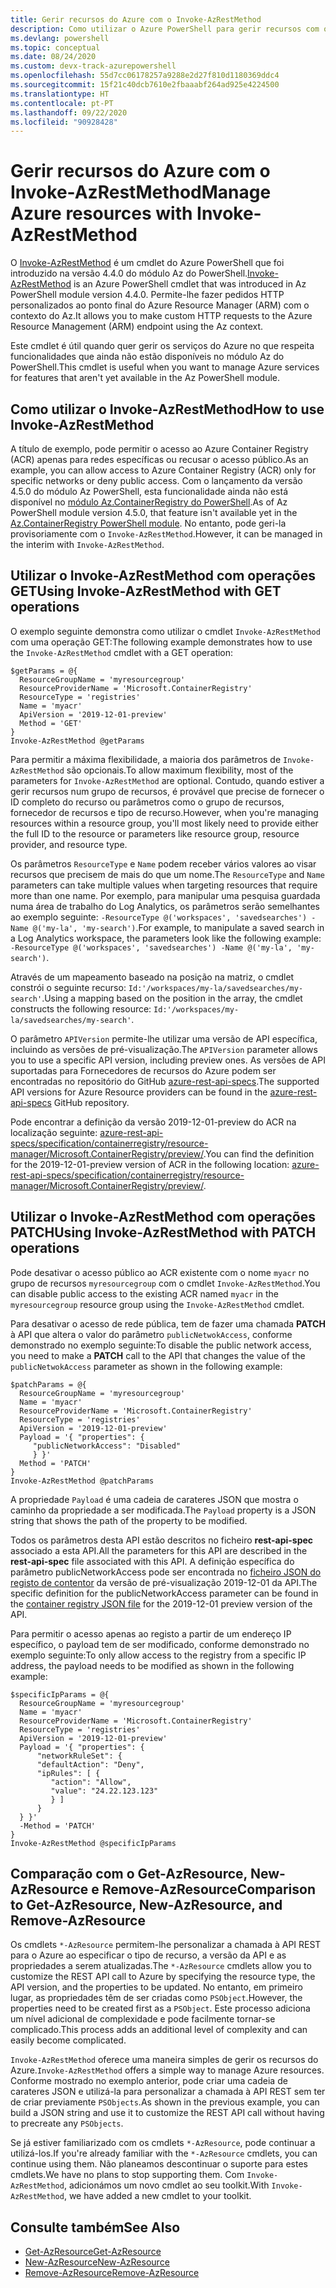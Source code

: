 ```yaml
---
title: Gerir recursos do Azure com o Invoke-AzRestMethod
description: Como utilizar o Azure PowerShell para gerir recursos com o cmdlet Invoke-AzRestMethod.
ms.devlang: powershell
ms.topic: conceptual
ms.date: 08/24/2020
ms.custom: devx-track-azurepowershell
ms.openlocfilehash: 55d7cc06178257a9288e2d27f810d1180369ddc4
ms.sourcegitcommit: 15f21c40dcb7610e2fbaaabf264ad925e4224500
ms.translationtype: HT
ms.contentlocale: pt-PT
ms.lasthandoff: 09/22/2020
ms.locfileid: "90928428"
---
```

# <a name="manage-azure-resources-with-invoke-azrestmethod"></a><span data-ttu-id="e7de9-103">Gerir recursos do Azure com o Invoke-AzRestMethod</span><span class="sxs-lookup"><span data-stu-id="e7de9-103">Manage Azure resources with Invoke-AzRestMethod</span></span>

<span data-ttu-id="e7de9-104">O [Invoke-AzRestMethod](/powershell/module/az.accounts/invoke-azrestmethod) é um cmdlet do Azure PowerShell que foi introduzido na versão 4.4.0 do módulo Az do PowerShell.</span><span class="sxs-lookup"><span data-stu-id="e7de9-104">[Invoke-AzRestMethod](/powershell/module/az.accounts/invoke-azrestmethod) is an Azure PowerShell cmdlet that was introduced in Az PowerShell module version 4.4.0.</span></span> <span data-ttu-id="e7de9-105">Permite-lhe fazer pedidos HTTP personalizados ao ponto final do Azure Resource Manager (ARM) com o contexto do Az.</span><span class="sxs-lookup"><span data-stu-id="e7de9-105">It allows you to make custom HTTP requests to the Azure Resource Management (ARM) endpoint using the Az context.</span></span>

<span data-ttu-id="e7de9-106">Este cmdlet é útil quando quer gerir os serviços do Azure no que respeita funcionalidades que ainda não estão disponíveis no módulo Az do PowerShell.</span><span class="sxs-lookup"><span data-stu-id="e7de9-106">This cmdlet is useful when you want to manage Azure services for features that aren't yet available in the Az PowerShell module.</span></span>

## <a name="how-to-use-invoke-azrestmethod"></a><span data-ttu-id="e7de9-107">Como utilizar o Invoke-AzRestMethod</span><span class="sxs-lookup"><span data-stu-id="e7de9-107">How to use Invoke-AzRestMethod</span></span>

<span data-ttu-id="e7de9-108">A título de exemplo, pode permitir o acesso ao Azure Container Registry (ACR) apenas para redes específicas ou recusar o acesso público.</span><span class="sxs-lookup"><span data-stu-id="e7de9-108">As an example, you can allow access to Azure Container Registry (ACR) only for specific networks or deny public access.</span></span> <span data-ttu-id="e7de9-109">Com o lançamento da versão 4.5.0 do módulo Az PowerShell, esta funcionalidade ainda não está disponível no [módulo Az.ContainerRegistry do PowerShell](/powershell/module/Az.ContainerRegistry/).</span><span class="sxs-lookup"><span data-stu-id="e7de9-109">As of Az PowerShell module version 4.5.0, that feature isn't available yet in the [Az.ContainerRegistry PowerShell module](/powershell/module/Az.ContainerRegistry/).</span></span> <span data-ttu-id="e7de9-110">No entanto, pode geri-la provisoriamente com o `Invoke-AzRestMethod`.</span><span class="sxs-lookup"><span data-stu-id="e7de9-110">However, it can be managed in the interim with `Invoke-AzRestMethod`.</span></span>

## <a name="using-invoke-azrestmethod-with-get-operations"></a><span data-ttu-id="e7de9-111">Utilizar o Invoke-AzRestMethod com operações GET</span><span class="sxs-lookup"><span data-stu-id="e7de9-111">Using Invoke-AzRestMethod with GET operations</span></span>

<span data-ttu-id="e7de9-112">O exemplo seguinte demonstra como utilizar o cmdlet `Invoke-AzRestMethod` com uma operação GET:</span><span class="sxs-lookup"><span data-stu-id="e7de9-112">The following example demonstrates how to use the `Invoke-AzRestMethod` cmdlet with a GET operation:</span></span>

```azurepowershell-interactive
$getParams = @{
  ResourceGroupName = 'myresourcegroup'
  ResourceProviderName = 'Microsoft.ContainerRegistry'
  ResourceType = 'registries'
  Name = 'myacr'
  ApiVersion = '2019-12-01-preview'
  Method = 'GET'
}
Invoke-AzRestMethod @getParams
```

<span data-ttu-id="e7de9-113">Para permitir a máxima flexibilidade, a maioria dos parâmetros de `Invoke-AzRestMethod` são opcionais.</span><span class="sxs-lookup"><span data-stu-id="e7de9-113">To allow maximum flexibility, most of the parameters for `Invoke-AzRestMethod` are optional.</span></span>
<span data-ttu-id="e7de9-114">Contudo, quando estiver a gerir recursos num grupo de recursos, é provável que precise de fornecer o ID completo do recurso ou parâmetros como o grupo de recursos, fornecedor de recursos e tipo de recurso.</span><span class="sxs-lookup"><span data-stu-id="e7de9-114">However, when you're managing resources within a resource group, you'll most likely need to provide either the full ID to the resource or parameters like resource group, resource provider, and resource type.</span></span>

<span data-ttu-id="e7de9-115">Os parâmetros `ResourceType` e `Name` podem receber vários valores ao visar recursos que precisem de mais do que um nome.</span><span class="sxs-lookup"><span data-stu-id="e7de9-115">The `ResourceType` and `Name` parameters can take multiple values when targeting resources that require more than one name.</span></span> <span data-ttu-id="e7de9-116">Por exemplo, para manipular uma pesquisa guardada numa área de trabalho do Log Analytics, os parâmetros serão semelhantes ao exemplo seguinte: `-ResourceType @('workspaces', 'savedsearches') -Name @('my-la', 'my-search')`.</span><span class="sxs-lookup"><span data-stu-id="e7de9-116">For example, to manipulate a saved search in a Log Analytics workspace, the parameters look like the following example: `-ResourceType @('workspaces', 'savedsearches') -Name @('my-la', 'my-search')`.</span></span>

<span data-ttu-id="e7de9-117">Através de um mapeamento baseado na posição na matriz, o cmdlet constrói o seguinte recurso: `Id:'/workspaces/my-la/savedsearches/my-search'`.</span><span class="sxs-lookup"><span data-stu-id="e7de9-117">Using a mapping based on the position in the array, the cmdlet constructs the following resource: `Id:'/workspaces/my-la/savedsearches/my-search'`.</span></span>

<span data-ttu-id="e7de9-118">O parâmetro `APIVersion` permite-lhe utilizar uma versão de API específica, incluindo as versões de pré-visualização.</span><span class="sxs-lookup"><span data-stu-id="e7de9-118">The `APIVersion` parameter allows you to use a specific API version, including preview ones.</span></span> <span data-ttu-id="e7de9-119">As versões de API suportadas para Fornecedores de recursos do Azure podem ser encontradas no repositório do GitHub [azure-rest-api-specs](https://github.com/Azure/azure-rest-api-specs).</span><span class="sxs-lookup"><span data-stu-id="e7de9-119">The supported API versions for Azure Resource providers can be found in the [azure-rest-api-specs](https://github.com/Azure/azure-rest-api-specs) GitHub repository.</span></span>

<span data-ttu-id="e7de9-120">Pode encontrar a definição da versão 2019-12-01-preview do ACR na localização seguinte: [azure-rest-api-specs/specification/containerregistry/resource-manager/Microsoft.ContainerRegistry/preview/](https://github.com/Azure/azure-rest-api-specs/tree/master/specification/containerregistry/resource-manager/Microsoft.ContainerRegistry/preview).</span><span class="sxs-lookup"><span data-stu-id="e7de9-120">You can find the definition for the 2019-12-01-preview version of ACR in the following location: [azure-rest-api-specs/specification/containerregistry/resource-manager/Microsoft.ContainerRegistry/preview/](https://github.com/Azure/azure-rest-api-specs/tree/master/specification/containerregistry/resource-manager/Microsoft.ContainerRegistry/preview).</span></span>

## <a name="using-invoke-azrestmethod-with-patch-operations"></a><span data-ttu-id="e7de9-121">Utilizar o Invoke-AzRestMethod com operações PATCH</span><span class="sxs-lookup"><span data-stu-id="e7de9-121">Using Invoke-AzRestMethod with PATCH operations</span></span>

<span data-ttu-id="e7de9-122">Pode desativar o acesso público ao ACR existente com o nome `myacr` no grupo de recursos `myresourcegroup` com o cmdlet `Invoke-AzRestMethod`.</span><span class="sxs-lookup"><span data-stu-id="e7de9-122">You can disable public access to the existing ACR named `myacr` in the `myresourcegroup` resource group using the `Invoke-AzRestMethod` cmdlet.</span></span>

<span data-ttu-id="e7de9-123">Para desativar o acesso de rede pública, tem de fazer uma chamada **PATCH** à API que altera o valor do parâmetro `publicNetwokAccess`, conforme demonstrado no exemplo seguinte:</span><span class="sxs-lookup"><span data-stu-id="e7de9-123">To disable the public network access, you need to make a **PATCH** call to the API that changes the value of the `publicNetwokAccess` parameter as shown in the following example:</span></span>

```azurepowershell-interactive
$patchParams = @{
  ResourceGroupName = 'myresourcegroup'
  Name = 'myacr'
  ResourceProviderName = 'Microsoft.ContainerRegistry'
  ResourceType = 'registries'
  ApiVersion = '2019-12-01-preview'
  Payload = '{ "properties": {
     "publicNetworkAccess": "Disabled"
     } }'
  Method = 'PATCH'
}
Invoke-AzRestMethod @patchParams
```

<span data-ttu-id="e7de9-124">A propriedade `Payload` é uma cadeia de carateres JSON que mostra o caminho da propriedade a ser modificada.</span><span class="sxs-lookup"><span data-stu-id="e7de9-124">The `Payload` property is a JSON string that shows the path of the property to be modified.</span></span>

<span data-ttu-id="e7de9-125">Todos os parâmetros desta API estão descritos no ficheiro **rest-api-spec** associado a esta API.</span><span class="sxs-lookup"><span data-stu-id="e7de9-125">All the parameters for this API are described in the **rest-api-spec** file associated with this API.</span></span>
<span data-ttu-id="e7de9-126">A definição específica do parâmetro publicNetworkAccess pode ser encontrada no [ficheiro JSON do registo de contentor](https://github.com/Azure/azure-rest-api-specs/blob/2a9da9a79d0a7b74089567ec4f0289f3e0f31bec/specification/containerregistry/resource-manager/Microsoft.ContainerRegistry/preview/2019-12-01-preview/containerregistry.json) da versão de pré-visualização 2019-12-01 da API.</span><span class="sxs-lookup"><span data-stu-id="e7de9-126">The specific definition for the publicNetworkAccess parameter can be found in the [container registry JSON file](https://github.com/Azure/azure-rest-api-specs/blob/2a9da9a79d0a7b74089567ec4f0289f3e0f31bec/specification/containerregistry/resource-manager/Microsoft.ContainerRegistry/preview/2019-12-01-preview/containerregistry.json) for the 2019-12-01 preview version of the API.</span></span>

<span data-ttu-id="e7de9-127">Para permitir o acesso apenas ao registo a partir de um endereço IP específico, o payload tem de ser modificado, conforme demonstrado no exemplo seguinte:</span><span class="sxs-lookup"><span data-stu-id="e7de9-127">To only allow access to the registry from a specific IP address, the payload needs to be modified as shown in the following example:</span></span>

```azurepowershell-interactive
$specificIpParams = @{
  ResourceGroupName = 'myresourcegroup'
  Name = 'myacr'
  ResourceProviderName = 'Microsoft.ContainerRegistry'
  ResourceType = 'registries'
  ApiVersion = '2019-12-01-preview'
  Payload = '{ "properties": {
      "networkRuleSet": {
      "defaultAction": "Deny",
      "ipRules": [ {
         "action": "Allow",
         "value": "24.22.123.123"
         } ]
      }
  } }'
  -Method = 'PATCH'
}
Invoke-AzRestMethod @specificIpParams
```

## <a name="comparison-to-get-azresource-new-azresource-and-remove-azresource"></a><span data-ttu-id="e7de9-128">Comparação com o Get-AzResource, New-AzResource e Remove-AzResource</span><span class="sxs-lookup"><span data-stu-id="e7de9-128">Comparison to Get-AzResource, New-AzResource, and Remove-AzResource</span></span>

<span data-ttu-id="e7de9-129">Os cmdlets `*-AzResource` permitem-lhe personalizar a chamada à API REST para o Azure ao especificar o tipo de recurso, a versão da API e as propriedades a serem atualizadas.</span><span class="sxs-lookup"><span data-stu-id="e7de9-129">The `*-AzResource` cmdlets allow you to customize the REST API call to Azure by specifying the resource type, the API version, and the properties to be updated.</span></span> <span data-ttu-id="e7de9-130">No entanto, em primeiro lugar, as propriedades têm de ser criadas como `PSObject`.</span><span class="sxs-lookup"><span data-stu-id="e7de9-130">However, the properties need to be created first as a `PSObject`.</span></span> <span data-ttu-id="e7de9-131">Este processo adiciona um nível adicional de complexidade e pode facilmente tornar-se complicado.</span><span class="sxs-lookup"><span data-stu-id="e7de9-131">This process adds an additional level of complexity and can easily become complicated.</span></span>

<span data-ttu-id="e7de9-132">`Invoke-AzRestMethod` oferece uma maneira simples de gerir os recursos do Azure.</span><span class="sxs-lookup"><span data-stu-id="e7de9-132">`Invoke-AzRestMethod` offers a simple way to manage Azure resources.</span></span> <span data-ttu-id="e7de9-133">Conforme mostrado no exemplo anterior, pode criar uma cadeia de carateres JSON e utilizá-la para personalizar a chamada à API REST sem ter de criar previamente `PSObjects`.</span><span class="sxs-lookup"><span data-stu-id="e7de9-133">As shown in the previous example, you can build a JSON string and use it to customize the REST API call without having to precreate any `PSObjects`.</span></span>

<span data-ttu-id="e7de9-134">Se já estiver familiarizado com os cmdlets `*-AzResource`, pode continuar a utilizá-los.</span><span class="sxs-lookup"><span data-stu-id="e7de9-134">If you're already familiar with the `*-AzResource` cmdlets, you can continue using them.</span></span> <span data-ttu-id="e7de9-135">Não planeamos descontinuar o suporte para estes cmdlets.</span><span class="sxs-lookup"><span data-stu-id="e7de9-135">We have no plans to stop supporting them.</span></span> <span data-ttu-id="e7de9-136">Com `Invoke-AzRestMethod`, adicionámos um novo cmdlet ao seu toolkit.</span><span class="sxs-lookup"><span data-stu-id="e7de9-136">With `Invoke-AzRestMethod`, we have added a new cmdlet to your toolkit.</span></span>

## <a name="see-also"></a><span data-ttu-id="e7de9-137">Consulte também</span><span class="sxs-lookup"><span data-stu-id="e7de9-137">See Also</span></span>

* [<span data-ttu-id="e7de9-138">Get-AzResource</span><span class="sxs-lookup"><span data-stu-id="e7de9-138">Get-AzResource</span></span>](/powershell/module/az.resources/get-azresource)
* [<span data-ttu-id="e7de9-139">New-AzResource</span><span class="sxs-lookup"><span data-stu-id="e7de9-139">New-AzResource</span></span>](/powershell/module/az.resources/new-azresource)
* [<span data-ttu-id="e7de9-140">Remove-AzResource</span><span class="sxs-lookup"><span data-stu-id="e7de9-140">Remove-AzResource</span></span>](/powershell/module/az.resources/remove-azresource)
